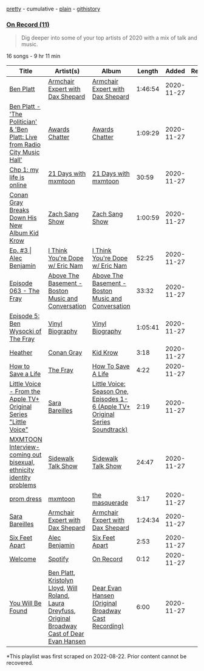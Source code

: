 [pretty](/playlists/pretty/37i9dQZF1EOyQ41S5A0V74.md) - cumulative - [plain](/playlists/plain/37i9dQZF1EOyQ41S5A0V74) - [githistory](https://github.githistory.xyz/mackorone/spotify-playlist-archive/blob/main/playlists/plain/37i9dQZF1EOyQ41S5A0V74)

### [On Record \(11\)](https://open.spotify.com/playlist/37i9dQZF1EOyQ41S5A0V74)

> Dig deeper into some of your top artists of 2020 with a mix of talk and music.

16 songs - 9 hr 11 min

| Title | Artist(s) | Album | Length | Added | Removed |
|---|---|---|---|---|---|
| [Ben Platt](https://open.spotify.com/episode/4b75NPb8OTh9aDsWszMyav) | [Armchair Expert with Dax Shepard](https://open.spotify.com/show/6kAsbP8pxwaU2kPibKTuHE) | [Armchair Expert with Dax Shepard](https://open.spotify.com/show/6kAsbP8pxwaU2kPibKTuHE) | 1:46:54 | 2020-11-27 |  |
| [Ben Platt \- 'The Politician' & 'Ben Platt: Live from Radio City Music Hall'](https://open.spotify.com/episode/174aTOW4JVCHBtb7mSa1yF) | [Awards Chatter](https://open.spotify.com/show/3FVrMC7m9dWVXfEZyucaF9) | [Awards Chatter](https://open.spotify.com/show/3FVrMC7m9dWVXfEZyucaF9) | 1:09:29 | 2020-11-27 |  |
| [Chp 1: my life is online](https://open.spotify.com/episode/4y3BbDpdJsXTkxXrJKardo) | [21 Days with mxmtoon](https://open.spotify.com/show/7k2gNSLZnopnh6pcvkQACK) | [21 Days with mxmtoon](https://open.spotify.com/show/7k2gNSLZnopnh6pcvkQACK) | 30:59 | 2020-11-27 |  |
| [Conan Gray Breaks Down His New Album Kid Krow](https://open.spotify.com/episode/6ojbroZbrUuySp86bvPOPu) | [Zach Sang Show](https://open.spotify.com/show/6QRSZ1xqP5uUMgmHw3gBPL) | [Zach Sang Show](https://open.spotify.com/show/6QRSZ1xqP5uUMgmHw3gBPL) | 1:00:59 | 2020-11-27 |  |
| [Ep\. \#3 \| Alec Benjamin](https://open.spotify.com/episode/7HztB2eoxJl0EkBzRdU4qq) | [I Think You're Dope w/ Eric Nam](https://open.spotify.com/show/6wCxoCzOin6F2J6HKxkuWr) | [I Think You're Dope w/ Eric Nam](https://open.spotify.com/show/6wCxoCzOin6F2J6HKxkuWr) | 52:25 | 2020-11-27 |  |
| [Episode 063 \- The Fray](https://open.spotify.com/episode/5fPlNJ255AqdYqofn2qZBm) | [Above The Basement \- Boston Music and Conversation](https://open.spotify.com/show/0YVXXsRqTBxcgEeckV0U16) | [Above The Basement \- Boston Music and Conversation](https://open.spotify.com/show/0YVXXsRqTBxcgEeckV0U16) | 33:32 | 2020-11-27 |  |
| [Episode 5: Ben Wysocki of The Fray](https://open.spotify.com/episode/0MfQm1ubaSyVQ7qNJ1nj9R) | [Vinyl Biography](https://open.spotify.com/show/534jgfpUs7wrgSwYwZyBnC) | [Vinyl Biography](https://open.spotify.com/show/534jgfpUs7wrgSwYwZyBnC) | 1:05:41 | 2020-11-27 |  |
| [Heather](https://open.spotify.com/track/4xqrdfXkTW4T0RauPLv3WA) | [Conan Gray](https://open.spotify.com/artist/4Uc8Dsxct0oMqx0P6i60ea) | [Kid Krow](https://open.spotify.com/album/2CMlkzFI2oDAy5MbyV7OV5) | 3:18 | 2020-11-27 |  |
| [How to Save a Life](https://open.spotify.com/track/5fVZC9GiM4e8vu99W0Xf6J) | [The Fray](https://open.spotify.com/artist/0zOcE3mg9nS6l3yxt1Y0bK) | [How To Save A Life](https://open.spotify.com/album/1IM3GwptCGYjRkzCBolyFK) | 4:22 | 2020-11-27 |  |
| [Little Voice \- From the Apple TV+ Original Series "Little Voice"](https://open.spotify.com/track/4Uuyj8yUFKn5m60d2NZuva) | [Sara Bareilles](https://open.spotify.com/artist/2Sqr0DXoaYABbjBo9HaMkM) | [Little Voice: Season One, Episodes 1\-6 \(Apple TV+ Original Series Soundtrack\)](https://open.spotify.com/album/2Ggt8sptJt9rFCdt8Q68NH) | 2:19 | 2020-11-27 |  |
| [MXMTOON Interview\- coming out bisexual, ethnicity identity problems](https://open.spotify.com/episode/2Qc4hW61OKHofGm6ssiiu8) | [Sidewalk Talk Show](https://open.spotify.com/show/4XecmmFwKTjbacFxsbosg7) | [Sidewalk Talk Show](https://open.spotify.com/show/4XecmmFwKTjbacFxsbosg7) | 24:47 | 2020-11-27 |  |
| [prom dress](https://open.spotify.com/track/2xCGBWfzTe8l2kvHpgvB6M) | [mxmtoon](https://open.spotify.com/artist/0HthCchcL0kVLHTr113Vk1) | [the masquerade](https://open.spotify.com/album/5mNk0mLiGcJHLGiT0mjHmX) | 3:17 | 2020-11-27 |  |
| [Sara Bareilles](https://open.spotify.com/episode/1Q9CEksVSd4FGPyDVF8C2h) | [Armchair Expert with Dax Shepard](https://open.spotify.com/show/6kAsbP8pxwaU2kPibKTuHE) | [Armchair Expert with Dax Shepard](https://open.spotify.com/show/6kAsbP8pxwaU2kPibKTuHE) | 1:24:34 | 2020-11-27 |  |
| [Six Feet Apart](https://open.spotify.com/track/22AJMMJMaQ3qtTwlegrKcm) | [Alec Benjamin](https://open.spotify.com/artist/5IH6FPUwQTxPSXurCrcIov) | [Six Feet Apart](https://open.spotify.com/album/0sW48R4zooMyCQyYQSt8xi) | 2:53 | 2020-11-27 |  |
| [Welcome](https://open.spotify.com/track/5OyDrpEkADJhlSvnopHuQ8) | [Spotify](https://open.spotify.com/artist/5UUG83KSlqPhrBssrducWV) | [On Record](https://open.spotify.com/album/6Tja0wl37TsdQx2o6Ev5zH) | 0:12 | 2020-11-27 |  |
| [You Will Be Found](https://open.spotify.com/track/1H7Zqkq54andtaSSnLRrfp) | [Ben Platt](https://open.spotify.com/artist/6qGkLCMQkNGOJ079iEcC5k), [Kristolyn Lloyd](https://open.spotify.com/artist/31Rv7Yk0rBrYdQ0ELNZDaR), [Will Roland](https://open.spotify.com/artist/2FYB9zfwe2ayj4zfNeh466), [Laura Dreyfuss](https://open.spotify.com/artist/5hqM93qFRmwRv3QGrLO0jK), [Original Broadway Cast of Dear Evan Hansen](https://open.spotify.com/artist/5bi4lyuj5ZrayYKlibl9ij) | [Dear Evan Hansen \(Original Broadway Cast Recording\)](https://open.spotify.com/album/0LhDyJXelg31FKLW5GDcKi) | 6:00 | 2020-11-27 |  |

\*This playlist was first scraped on 2022-08-22. Prior content cannot be recovered.
